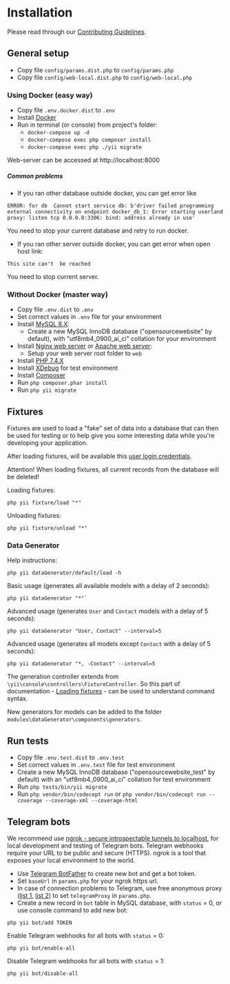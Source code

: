 # Installation

Please read through our [Contributing Guidelines](CONTRIBUTING.md).

## General setup

- Copy file `config/params.dist.php` to `config/params.php`
- Copy file `config/web-local.dist.php` to `config/web-local.php`

### Using Docker (easy way)

- Copy file `.env.docker.dist` to `.env`
- Install [Docker](https://www.docker.com)
- Run in terminal (or console) from project's folder:
  - `docker-compose up -d`
  - `docker-compose exec php composer install`
  - `docker-compose exec php ./yii migrate`

Web-server can be accessed at http://localhost:8000


##### Common problems

- If you ran other database outside docker, you can get error like

`ERROR: for db  Cannot start service db: b'driver failed programming external connectivity on endpoint docker_db_1: Error starting userland proxy: listen tcp 0.0.0.0:3306: bind: address already in use'`

You need to stop your current database and retry to run docker.

- If you ran other server outside docker, you can get error when open host link:

`This site can't  be reached`

You need to stop current server.

### Without Docker (master way)

- Copy file `.env.dist` to `.env`
- Set correct values in `.env` file for your environment
- Install [MySQL 8.X](https://www.mysql.com):
  - Create a new MySQL InnoDB database ("opensourcewebsite" by default), with "utf8mb4_0900_ai_ci" collation for your environment
- Install [Nginx web server](https://nginx.org) or [Apache web server](https://httpd.apache.org):
  - Setup your web server root folder to `web`
- Install [PHP 7.4.X](https://www.php.net)
- Install [XDebug](https://xdebug.org) for test environment
- Install [Composer](https://getcomposer.org)
- Run `php composer.phar install`
- Run `php yii migrate`

## Fixtures

Fixtures are used to load a "fake" set of data into a database that can then be used for testing or to help give you some interesting data while you're developing your application.

After loading fixtures, will be available this [user login credentials](tests/fixtures/data/user.php).

Attention! When loading fixtures, all current records from the database will be deleted!

Loading fixtures:
```
php yii fixture/load "*"
```

Unloading fixtures:
```
php yii fixture/unload "*"
```

### Data Generator

Help instructions:
```
php yii dataGenerator/default/load -h
```

Basic usage (generates all available models with a delay of 2 seconds):
```
php yii dataGenerator "*"`
```

Advanced usage (generates `User` and `Contact` models with a delay of 5 seconds):
```
php yii dataGenerator "User, Contact" --interval=5
```

Advanced usage (generates all models except `Contact` with a delay of 5 seconds):
```
php yii dataGenerator "*, -Contact" --interval=5
```

The generation controller extends from `\yii\console\controllers\FixtureController`. So this part of documentation - [Loading fixtures](https://www.yiiframework.com/doc/guide/2.0/en/test-fixtures#loading-fixtures) - can be used to understand command syntax.

New generators for models can be added to the folder `modules\dataGenerator\components\generators`.

## Run tests

- Copy file `.env.test.dist` to `.env.test`
- Set correct values in `.env.test` file for test environment
- Create a new MySQL InnoDB database ("opensourcewebsite_test" by default) with an "utf8mb4_0900_ai_ci" collation for test environment
- Run `php tests/bin/yii migrate`
- Run `php vendor/bin/codecept run` or `php vendor/bin/codecept run --coverage --coverage-xml --coverage-html`

## Telegram bots

We recommend use [ngrok - secure introspectable tunnels to localhost](https://ngrok.com), for local development and testing of Telegram bots. Telegram webhooks require your URL to be public and secure (HTTPS). ngrok is a tool that exposes your local environment to the world.

- Use [Telegram BotFather](https://t.me/BotFather) to create new bot and get a bot token.
- Set `baseUrl` in `params.php` for your ngrok https url.
- In case of connection problems to Telegram, use free anonymous proxy ([list 1](https://www.firexproxy.com/en), [list 2](https://mtpro.xyz/socks5)) to set `telegramProxy` in `params.php`.
- Create a new record in `bot` table in MySQL database, with `status` = 0, or use console command to add new bot:
```
php yii bot/add TOKEN
```

Enable Telegram webhooks for all bots with `status` = 0:
```
php yii bot/enable-all
```

Disable Telegram webhooks for all bots with `status` = 1:
```
php yii bot/disable-all
```
